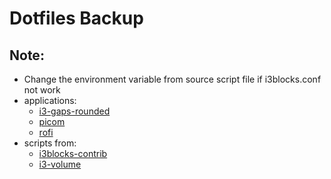 # Dotfiles Backup

## Note:
- Change the environment variable from source script file if i3blocks.conf not work
- applications:
    - [i3-gaps-rounded](https://github.com/resloved/i3)
    - [picom](https://github.com/yshui/picom)
    - [rofi](https://github.com/davatorium/rofi)
- scripts from:
    - [i3blocks-contrib](https://github.com/vivien/i3blocks-contrib)
    - [i3-volume](https://github.com/hastinbe/i3-volume)

